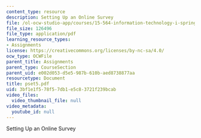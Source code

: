 ```yaml
---
content_type: resource
description: Setting Up an Online Survey
file: /ol-ocw-studio-app/courses/15-564-information-technology-i-spring-2003/3bf1e1f578f57db1e5c83721f239bcab_pset5.pdf
file_size: 126496
file_type: application/pdf
learning_resource_types:
- Assignments
license: https://creativecommons.org/licenses/by-nc-sa/4.0/
ocw_type: OCWFile
parent_title: Assignments
parent_type: CourseSection
parent_uid: e002d053-d5e5-987b-610b-aed8738877aa
resourcetype: Document
title: pset5.pdf
uid: 3bf1e1f5-78f5-7db1-e5c8-3721f239bcab
video_files:
  video_thumbnail_file: null
video_metadata:
  youtube_id: null
---
```

Setting Up an Online Survey